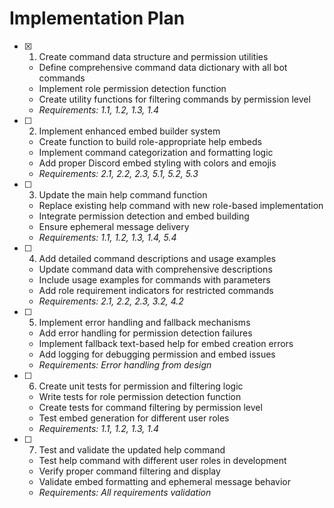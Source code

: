 # Implementation Plan

- [x] 1. Create command data structure and permission utilities



  - Define comprehensive command data dictionary with all bot commands
  - Implement role permission detection function
  - Create utility functions for filtering commands by permission level
  - _Requirements: 1.1, 1.2, 1.3, 1.4_

- [ ] 2. Implement enhanced embed builder system
  - Create function to build role-appropriate help embeds
  - Implement command categorization and formatting logic
  - Add proper Discord embed styling with colors and emojis
  - _Requirements: 2.1, 2.2, 2.3, 5.1, 5.2, 5.3_

- [ ] 3. Update the main help command function
  - Replace existing help command with new role-based implementation
  - Integrate permission detection and embed building
  - Ensure ephemeral message delivery
  - _Requirements: 1.1, 1.2, 1.3, 1.4, 5.4_

- [ ] 4. Add detailed command descriptions and usage examples
  - Update command data with comprehensive descriptions
  - Include usage examples for commands with parameters
  - Add role requirement indicators for restricted commands
  - _Requirements: 2.1, 2.2, 2.3, 3.2, 4.2_

- [ ] 5. Implement error handling and fallback mechanisms
  - Add error handling for permission detection failures
  - Implement fallback text-based help for embed creation errors
  - Add logging for debugging permission and embed issues
  - _Requirements: Error handling from design_

- [ ] 6. Create unit tests for permission and filtering logic
  - Write tests for role permission detection function
  - Create tests for command filtering by permission level
  - Test embed generation for different user roles
  - _Requirements: 1.1, 1.2, 1.3, 1.4_

- [ ] 7. Test and validate the updated help command
  - Test help command with different user roles in development
  - Verify proper command filtering and display
  - Validate embed formatting and ephemeral message behavior
  - _Requirements: All requirements validation_